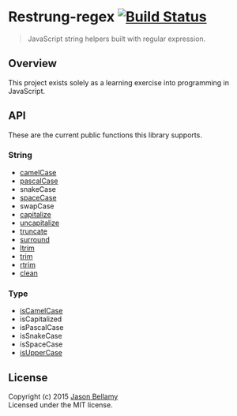 # Restrung-regex [![Build Status](https://travis-ci.org/restrung/restrung-regex.svg)](https://travis-ci.org/restrung/restrung-regex)

> JavaScript string helpers built with regular expression.


## Overview

This project exists solely as a learning exercise into programming in JavaScript.


## API

These are the current public functions this library supports.

### String

- [camelCase](src/camel-case.js)
- [pascalCase](src/pascal-case.js)
- snakeCase
- [spaceCase](src/space-case.js)
- swapCase
- [capitalize](src/capitalize.js)
- [uncapitalize](src/uncapitalize.js)
- [truncate](src/truncate.js)
- [surround](src/surround.js)
- [ltrim](src/ltrim.js)
- [trim](src/trim.js)
- [rtrim](src/rtrim.js)
- [clean](src/clean.js)

### Type

- [isCamelCase](src/is-camel-case.js)
- isCapitalized
- isPascalCase
- isSnakeCase
- isSpaceCase
- [isUpperCase](src/is-upper-case.js)


## License
Copyright (c) 2015 [Jason Bellamy ](http://jasonbellamy.com)  
Licensed under the MIT license.
